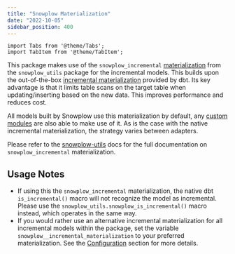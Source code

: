 ```yaml
---
title: "Snowplow Materialization"
date: "2022-10-05"
sidebar_position: 400
---
```

```mdx-code-block
import Tabs from '@theme/Tabs';
import TabItem from '@theme/TabItem';
```

This package makes use of the `snowplow_incremental` [materialization](https://docs.getdbt.com/guides/legacy/creating-new-materializations) from the `snowplow_utils` package for the incremental models. This builds upon the out-of-the-box [incremental materialization](https://docs.getdbt.com/docs/building-a-dbt-project/building-models/materializations#incremental) provided by dbt. Its key advantage is that it limits table scans on the target table when updating/inserting based on the new data. This improves performance and reduces cost.

All models built by Snowplow use this materialization by default, any [custom modules](/docs/modeling-your-data/modeling-your-data-with-dbt/dbt-custom-models/index.md) are also able to make use of it. As is the case with the native incremental materialization, the strategy varies between adapters.

Please refer to the [snowplow-utils](https://github.com/snowplow/dbt-snowplow-utils) docs for the full documentation on `snowplow_incremental` materialization.

## Usage Notes

- If using this the `snowplow_incremental` materialization, the native dbt `is_incremental()` macro will not recognize the model as incremental. Please use the `snowplow_utils.snowplow_is_incremental()` macro instead, which operates in the same way.
- If you would rather use an alternative incremental materialization for all incremental models within the package, set the variable `snowplow__incremental_materialization` to your preferred materialization. See the [Configuration](/docs/modeling-your-data/modeling-your-data-with-dbt/dbt-configuration/index.md) section for more details.
